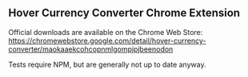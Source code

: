 ## Hover Currency Converter Chrome Extension
Official downloads are available on the Chrome Web Store:
https://chromewebstore.google.com/detail/hover-currency-converter/maokaaekcohcopnmlgompjpjbeenodon

Tests require NPM, but are generally not up to date anyway.
